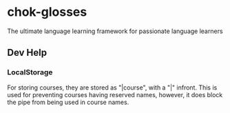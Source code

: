 # chok-glosses
The ultimate language learning framework for passionate language learners

## Dev Help
### LocalStorage 
For storing courses, they are stored as "|course", with a "|" infront. This is used for preventing courses having reserved names, however, it does block the pipe from being used in course names.